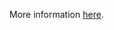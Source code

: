 More information [here](https://docs.prismacloud.io/en/enterprise-edition/policy-reference/aws-policies/aws-general-policies/bc-aws-general-22).
